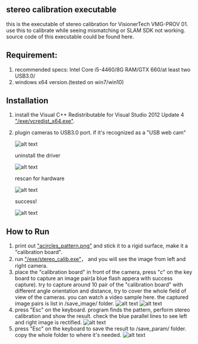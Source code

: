 ## stereo calibration executable

this is the executable of stereo calibration for VisionerTech VMG-PROV 01. use this to calibrate while seeing mismatching or SLAM SDK not working. source code of this executable could be found here.

## Requirement:

1.  recommended specs: Intel Core i5-4460/8G RAM/GTX 660/at least two USB3.0/
2.  windows x64 version.(tested on win7/win10)

## Installation

1.  install the Visual C++ Redistributable for Visual Studio 2012 Update 4  ["/exe/vcredist_x64.exe"](https://github.com/flankechen/stereo_calib_executable/blob/master/exe/vcredist_x64.exe).
2.  plugin cameras to USB3.0 port. if it's recognized as a "USB web cam"

    ![alt text](https://github.com/flankechen/stereo_calib_executable/blob/master/readme_image/usbwebcam.png "usbwebcam")

    uninstall the driver

    ![alt text](https://github.com/flankechen/stereo_calib_executable/blob/master/readme_image/usbwebview2.png "usbwebview2")

    rescan for hardware

    ![alt text](https://github.com/flankechen/stereo_calib_executable/blob/master/readme_image/usbwebview3.png "usbwebview3")

    success!

    ![alt text](https://github.com/flankechen/stereo_calib_executable/blob/master/readme_image/usbwebview4.png "usbwebview4")

## How to Run
1.  print out ["acircles_pattern.png"](https://github.com/flankechen/stereo_calib_executable/blob/master/acircles_pattern.png) and stick it to a rigid surface, make it a "calibration board".
2.  run ["/exe/stereo_calib.exe"](https://github.com/flankechen/stereo_calib_executable/blob/master/exe/stereo_calib.exe)， and you will see the image from left and right camera.
3.  place the "calibration board" in front of the camera, press "c" on the key board to capture an image pair(a blue flash appera with success capture). try to capture around 10 pair of the "calibration board" with different angle orientation and distance, try to cover the whole field of view of the cameras.  you can watch a video sample here. the captured image pairs is list in /save_image/ folder.
![alt text](https://github.com/flankechen/stereo_calib_executable/blob/master/readme_image/calib_snap1.png "snap1")
![alt text](https://github.com/flankechen/stereo_calib_executable/blob/master/readme_image/calib_snap2.png "snap2")
4.  press "Esc" on the keyboard. program finds the pattern, perform stereo calibration and show the result. check the blue parallel lines to see left and right image is rectified.
![alt text](https://github.com/flankechen/stereo_calib_executable/blob/master/readme_image/rectified.png "rectified")
5.  press "Esc" on the keyboard to save the result to /save_param/ folder. copy the whole folder to where it's needed.
![alt text](https://github.com/flankechen/stereo_calib_executable/blob/master/readme_image/saved_files.png "saved_files")
